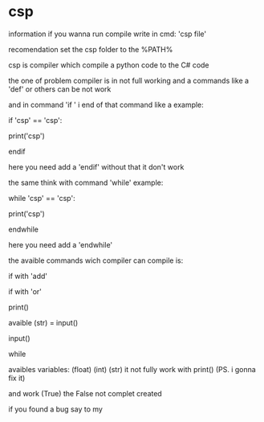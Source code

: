 # csp

information if you wanna run compile write in cmd: 'csp file'

recomendation set the csp folder to the %PATH%

csp is compiler which compile a python code to the C# code

the one of problem compiler is in not full working and a commands like a 'def' or others can be not work

and in command 'if ' i end of that command like a example:

if 'csp' == 'csp':

  print('csp')
  
  endif
  
  here you need add a 'endif' without that it don't work
  
the same think with command 'while' example:

while 'csp' == 'csp':

  print('csp')
  
  endwhile
  
  here you need add a 'endwhile'

the avaible commands wich compiler can compile is:

if with 'add'

if with 'or'

print()

avaible (str) = input()

input()

while

avaibles variables: (float) (int) (str) it not fully work with print() (PS. i gonna fix it)

and work (True) the False not complet created

if you found a bug say to my
